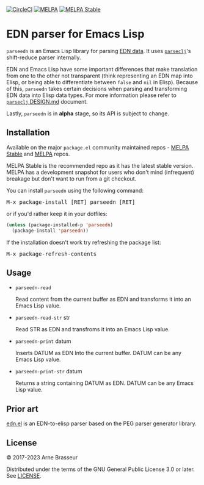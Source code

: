 [![CircleCI](https://circleci.com/gh/clojure-emacs/parseedn.svg?style=svg)](https://circleci.com/gh/clojure-emacs/parseedn)
[![MELPA](http://melpa.org/packages/parseedn-badge.svg)](http://melpa.org/#/parseedn)
[![MELPA Stable](http://stable.melpa.org/packages/parseedn-badge.svg)](http://stable.melpa.org/#/parseedn)

# EDN parser for Emacs Lisp

`parseedn` is an Emacs Lisp library for parsing [EDN
data](https://github.com/edn-format/edn). It uses
[`parseclj`](https://github.com/clojure-emacs/parseclj)'s shift-reduce parser
internally.

EDN and Emacs Lisp have some important differences that make translation from
one to the other not transparent (think representing an EDN map into Elisp, or
being able to differentiate between `false` and `nil` in Elisp).  Because of
this, `parseedn` takes certain decisions when parsing and transforming EDN data
into Elisp data types.  For more information please refer to [`parseclj`
DESIGN.md](https://github.com/clojure-emacs/parseclj/blob/master/DESIGN.md)
document.

Lastly, `parseedn` is in **alpha** stage, so its API is subject to change.

## Installation

Available on the major `package.el` community maintained repos -
[MELPA Stable][] and [MELPA][] repos.

MELPA Stable is the recommended repo as it has the latest stable
version.  MELPA has a development snapshot for users who don't mind
(infrequent) breakage but don't want to run from a git checkout.

You can install `parseedn` using the following command:

<kbd>M-x package-install [RET] parseedn [RET]</kbd>

or if you'd rather keep it in your dotfiles:

```el
(unless (package-installed-p 'parseedn)
  (package-install 'parseedn))
```

If the installation doesn't work try refreshing the package list:

<kbd>M-x package-refresh-contents</kbd>

[melpa]: http://melpa.org
[melpa stable]: http://stable.melpa.org

## Usage

- `parseedn-read`

    Read content from the current buffer as EDN and transforms it into an Emacs
    Lisp value.

- `parseedn-read-str` str

    Read STR as EDN and transfroms it into an Emacs Lisp value.

- `parseedn-print` datum

    Inserts DATUM as EDN Into the current buffer.  DATUM can be any Emacs Lisp
    value.

- `parseedn-print-str` datum

    Returns a string containing DATUM as EDN.  DATUM can be any Emacs Lisp
    value.

## Prior art

[edn.el](https://github.com/expez/edn.el) is an EDN-to-elisp parser based on the
PEG parser generator library.

## License

&copy; 2017-2023 Arne Brasseur

Distributed under the terms of the GNU General Public License 3.0 or later. See
[LICENSE](LICENSE).
